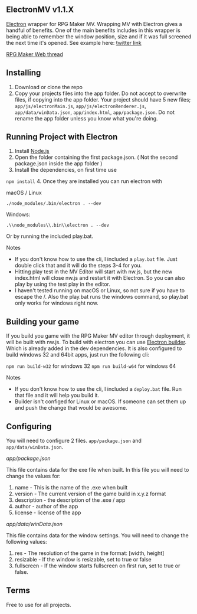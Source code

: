 ## ElectronMV v1.1.X
[Electron](http://electron.atom.io/) wrapper for RPG Maker MV. Wrapping MV with Electron gives a handful of benefits. One of the main benefits includes in this wrapper is being able to remember the window position, size and if it was full screened the next time it's opened. See example here:
[twitter link](https://twitter.com/QuasiXi/status/802891839040733184)

[RPG Maker Web thread](http://forums.rpgmakerweb.com/index.php?threads/electronmv.71778/)

## Installing
1. Download or clone the repo
2. Copy your projects files into the app folder. Do not accept to overwrite files, if copying into the app folder. Your project should have 5 new files; `app/js/electronMain.js`, `app/js/electronRenderer.js`, `app/data/winData.json`, `app/index.html`, `app/package.json`. Do not rename the app folder unless you know what you're doing.

## Running Project with Electron
1. Install [Node.js](https://nodejs.org/en/download/)
2. Open the folder containing the first package.json. ( Not the second package.json inside the app folder )
3. Install the dependencies, on first time use

 `npm install`
4. Once they are installed you can run electron with

macOS / Linux

 `./node_modules/.bin/electron . --dev`

Windows:

 `.\\node_modules\\.bin\\electron . --dev`

Or by running the included play.bat.

Notes

- If you don't know how to use the cli, I included a `play.bat` file. Just double click that and it will do the steps 3-4 for you.
- Hitting play test in the MV Editor will start with nw.js, but the new index.html will close nw.js and restart it with Electron. So you can also play by using the test play in the editor.
- I haven't tested running on macOS or Linux, so not sure if you have to escape the /. Also the play.bat runs the windows command, so play.bat only works for windows right now.

## Building your game
If you build you game with the RPG Maker MV editor through deployment, it will be built with nw.js. To build with electron you can use [Electron builder](https://github.com/electron-userland/electron-builder). Which is already added in the dev dependencies. It is also configured to build windows 32 and 64bit apps, just run the following cli:

`npm run build-w32` for windows 32
`npm run build-w64` for windows 64

Notes

- If you don't know how to use the cli, I included a `deploy.bat` file. Run that file and it will help you build it.
- Builder isn't configed for Linux or macOS. If someone can set them up and push the change that would be awesome.

## Configuring
You will need to configure 2 files. `app/package.json` and `app/data/winData.json`.

*app/package.json*

This file contains data for the exe file when built. In this file you will need to change the values for:

1. name - This is the name of the .exe when built
2. version - The current version of the game build in x.y.z format
3. description - the description of the .exe / app
4. author - author of the app
5. license - license of the app

*app/data/winData.json*

This file contains data for the window settings. You will need to change the following values:

1. res - The resolution of the game in the format: [width, height]
2. resizable - If the window is resizable, set to true or false
3. fullscreen - If the window starts fullscreen on first run, set to true or false.

## Terms
Free to use for all projects.
